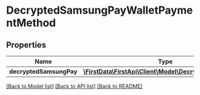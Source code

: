 # DecryptedSamsungPayWalletPaymentMethod

## Properties
Name | Type | Description | Notes
------------ | ------------- | ------------- | -------------
**decryptedSamsungPay** | [**\FirstData\FirstApi\Client\Model\DecryptedSamsungPay**](DecryptedSamsungPay.md) |  | 

[[Back to Model list]](../README.md#documentation-for-models) [[Back to API list]](../README.md#documentation-for-api-endpoints) [[Back to README]](../README.md)



